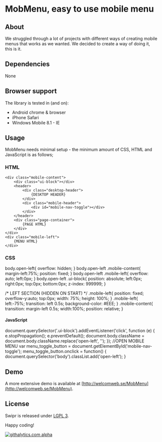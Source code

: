 # MobMenu, easy to use mobile menu

## About
We struggled through a lot of projects with different ways of creating mobile menus that works as we wanted. We decided to create a way of doing it, this is it.

## Dependencies
None

## Browser support
The library is tested in (and on):

* Android chrome & browser
* iPhone Safari
* Windows Mobile 8.1 - IE

## Usage
MobMenu needs minimal setup - the minimum amount of CSS, HTML and JavaScript is as follows;

### HTML
	<div class="mobile-content">
		<div class="ui-block"></div>
		<header>
			<div class="desktop-header">
				{DESKTOP HEADER}
			</div>
			<div class="mobile-header">
				<div id="mobile-nav-toggle"></div>
			</div>
		</header>
		<div class="page-container">
			{PAGE HTML}
		</div>
	</div>
	<div class="mobile-left">
		{MENU HTML}
	</div>

### CSS
  body.open-left{
  	overflow: hidden;
  }
  	body.open-left .mobile-content{
  		margin-left:75%;
  		position: fixed;
  	}
  	body.open-left .mobile-left{
  		overflow: auto;
  		left:0px;
  	}
  	body.open-left .ui-block{
  		position: absolute;
  		left:0px;
  		right:0px;
  		top:0px;
  		bottom:0px;
  		z-index: 999999;
  	}
  
  /* LEFT SECTION (HIDDEN ON START) */
  .mobile-left{
  	position: fixed;
  	overflow-y:auto;
  	top:0px;
  	width: 75%;
  	height: 100%;
  }
  .mobile-left{
  	left:-75%;
  	transition: left 0.5s;
  	background-color: #EEE;
  }
  .mobile-content{
  	transition: margin-left 0.5s;
  	width:100%;
  	position: relative;
  }

#### JavaScript
  document.querySelector('.ui-block').addEventListener('click', function (e) {
  	e.stopPropagation();
  	e.preventDefault();
  	document.body.className = document.body.className.replace('open-left', '');
  });
  //OPEN MOBILE MENU
  var menu_toggle_button = document.getElementById('mobile-nav-toggle');
  menu_toggle_button.onclick = function() {
  	document.querySelector('body').classList.add('open-left');
  }

## Demo
A more extensive demo is available at [http://welcomweb.se/MobMenu](http://welcomweb.se/MobMenu).

## License
Swipr is released under [LGPL 3](https://www.gnu.org/copyleft/lesser.html).


Happy coding!

[![githalytics.com alpha](https://cruel-carlota.pagodabox.com/64a45e5f0863b6ef44cdfbf328cb930a "githalytics.com")](http://githalytics.com/WelcomWeb/MobMenu)
